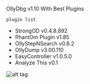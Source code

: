 OllyDbg v1.10 With Best Plugins

```plugin list```

- StrongOD v0.4.8.892
- PhantOm Plugin v1.85
- OllyStepNSearch v0.6.2
- OllyDump v3.00.110
- EasyController v1.0.5.0
- Analyze This v0.1

![alt tag](https://github.com/danh3707/OllyDbgV.10-plugins-and-Hlpfile/blob/master/ollydbgscreen.PNG?raw=true)

